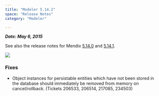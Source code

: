 ```yaml
---
title: "Modeler 5.14.2"
space: "Release Notes"
category: "Modeler"

---
```



***Date: May 6, 2015***

See also the release notes for Mendix [5.14.0](https://world.mendix.com/display/ReleaseNotes/5.14.0) and [5.14.1](https://world.mendix.com/display/ReleaseNotes/5.14.1).

[![](attachments/12879885/13402534.png)](https://appstore.home.mendix.com/link/modelers/5.14.2)

### <a name="fixes" rel="nofollow"></a>

### Fixes



*   Object instances for persistable entities which have not been stored in the database should immediately be removed from memory on cancel/rollback. (Tickets 206533, 206514, 217085, 234503)